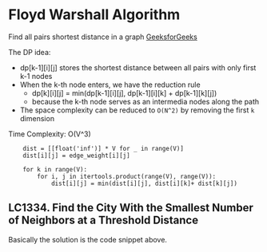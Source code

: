 Floyd Warshall Algorithm
===

Find all pairs shortest distance in a graph
[GeeksforGeeks](https://www.geeksforgeeks.org/floyd-warshall-algorithm-dp-16/)

The DP idea:

* dp[k-1][i][j] stores the shortest distance between all pairs with only first k-1 nodes
* When the k-th node enters, we have the reduction rule
  * dp[k][i][j] = min(dp[k-1][i][j], dp[k-1][i][k] + dp[k-1][k][j])
  * because the k-th node serves as an intermedia nodes along the path
* The space complexity can be reduced to `O(N^2)` by removing the first `k` dimension

Time Complexity: O(V^3)

```
    dist = [[float('inf')] * V for _ in range(V)]
    dist[i][j] = edge_weight[i][j]
    
    for k in range(V): 
        for i, j in itertools.product(range(V), range(V)): 
            dist[i][j] = min(dist[i][j], dist[i][k]+ dist[k][j]) 
```


LC1334. Find the City With the Smallest Number of Neighbors at a Threshold Distance
---
Basically the solution is the code snippet above.
